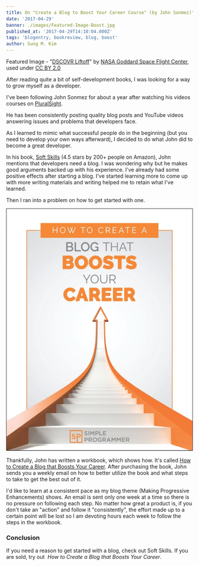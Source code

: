 ```yaml
---
title: On "Create a Blog to Boost Your Career Course" (by John Sonmez)"
date: '2017-04-29'
banner: ./images/Featured-Image-Boost.jpg
published_at: '2017-04-29T14:10:04.000Z'
tags: 'blogentry, bookreview, blog, boost'
author: Sung M. Kim
---
```


Featured Image - "[DSCOVR Liftoff](https://www.flickr.com/photos/gsfc/16495356966/in/photolist-r8D1Wj-QQCfPt-fWFARy-S5AWz4-o1LYsg-qphFtm-pWgcvR-53jKW-oeo6Tu-53jKR-RbLeSU-QQCg5i-53jLg-ab1kba-RH57Sf-o4T16c-U6SM7x-rzpin-S5AXMe-sisaCm-dm1R1s-edDxyS-dSzo2A-hG4EHb-T2DJDV-RDSvmS-SSLyjx-S5AXjR-S5BhLr-aRv9fK-qsyGca-bGoWje-8JpmiE-TT6qEt-bAY1qT-T4Cvxn-dz6NsH-U34w9D-SNzaYZ-jxEio4-SNz6Sc-S5B68M-av1gT2-aagrq6-b9MkvB-fBzq1-c4BB4f-oqYeJC-brcoqV-RKv6k3)" by [NASA Goddard Space Flight Center](https://www.flickr.com/photos/gsfc/), used under [CC BY 2.0](https://creativecommons.org/licenses/by/2.0/)

After reading quite a bit of self-development books, I was looking for a way to grow myself as a developer.

I've been following John Sonmez for about a year after watching his videos courses on [PluralSight](https://www.pluralsight.com/).

He has been consistently posting quality blog posts and YouTube videos answering issues and problems that developers face.

As I learned to mimic what successful people do in the beginning (but you need to develop your own ways afterward), I decided to do what John did to become a great developer.

In his book, [Soft Skills](https://simpleprogrammer.com/softskills) (4.5 stars by 200+ people on Amazon), John mentions that developers need a blog. I was wondering why but he makes good arguments backed up with his experience. I've already had some positive effects after starting a blog. I've started learning more to come up with more writing materials and writing helped me to retain what I've learned.

Then I ran into a problem on how to get started with one.

![](./images/Book-Cover.jpg)

Thankfully, John has written a workbook, which shows how. It's called [How to Create a Blog that Boosts Your Career](https://simpleprogrammer.com/blog-course). After purchasing the book, John sends you a weekly email on how to better utilize the book and what steps to take to get the best out of it.

I'd like to learn at a consistent pace as my blog theme (Making Progressive Enhancements) shows. An email is sent only one week at a time so there is no pressure on following each step. No matter how great a product is, if you don't take an "action" and follow it "consistently", the effort made up to a certain point will be lost so I am devoting hours each week to follow the steps in the workbook.

### Conclusion

If you need a reason to get started with a blog, check out Soft Skills. If you are sold, try out  *How to Create a Blog that Boosts Your Career*.

